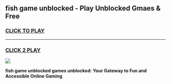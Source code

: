 
## fish game unblocked - Play Unblocked Gmaes & Free
<h3>
<a href="https://premium.freeplayer.one?title=fish_game_unblocked&ref=19F">CLICK TO PLAY</a></h3>
<hr>

<h3>
<a href="https://premium.freeplayer.one?title=fish_game_unblocked&ref=19F">CLICK 2 PLAY</a>
  
</h3>

<a href="https://premium.freeplayer.one?title=fish_game_unblocked&ref=19F/"><img src="https://clearcache.store/games.png"></a>


**fish game unblocked games unblocked: Your Gateway to Fun and Accessible Online Gaming**
